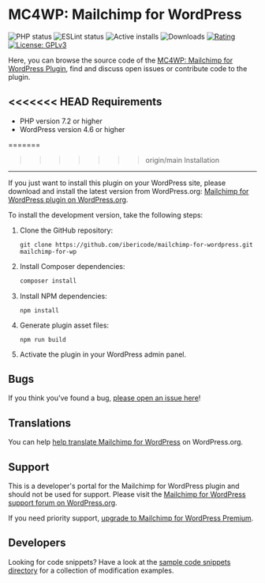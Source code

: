 MC4WP: Mailchimp for WordPress
======================
![PHP status](https://github.com/ibericode/mailchimp-for-wordpress/workflows/PHP/badge.svg)
![ESLint status](https://github.com/ibericode/mailchimp-for-wordpress/workflows/ESLint/badge.svg)
![Active installs](https://img.shields.io/wordpress/plugin/installs/mailchimp-for-wp.svg)
![Downloads](https://img.shields.io/wordpress/plugin/dt/mailchimp-for-wp.svg)
[![Rating](https://img.shields.io/wordpress/plugin/r/mailchimp-for-wp.svg)](https://wordpress.org/support/plugin/mailchimp-for-wp/reviews/)
[![License: GPLv3](https://img.shields.io/badge/License-GPLv3-blue.svg)](https://www.gnu.org/licenses/gpl-3.0)

Here, you can browse the source code of the [MC4WP: Mailchimp for WordPress Plugin](https://wordpress.org/plugins/mailchimp-for-wp/), find and discuss open issues or contribute code to the plugin.

<<<<<<< HEAD
Requirements
--------------

- PHP version 7.2 or higher
- WordPress version 4.6 or higher


=======
>>>>>>> origin/main
Installation
------------

If you just want to install this plugin on your WordPress site, please download and install the latest version from WordPress.org: [Mailchimp for WordPress plugin on WordPress.org](https://wordpress.org/plugins/mailchimp-for-wp/).

To install the development version, take the following steps:

1. Clone the GitHub repository:
	```
	git clone https://github.com/ibericode/mailchimp-for-wordpress.git mailchimp-for-wp
	```

1. Install Composer dependencies:
	```sh 
	composer install 
	```

1. Install NPM dependencies:
	```
	npm install
	```

1. Generate plugin asset files:
	```
	npm run build 
	```

1. Activate the plugin in your WordPress admin panel.

Bugs
----
If you think you've found a bug, [please open an issue here](https://github.com/ibericode/mailchimp-for-wordpress/issues?state=open)!

Translations
-------------
You can help [help translate Mailchimp for WordPress](https://translate.wordpress.org/projects/wp-plugins/mailchimp-for-wp/stable/) on WordPress.org.

Support
-------
This is a developer's portal for the Mailchimp for WordPress plugin and should not be used for support.
Please visit the [Mailchimp for WordPress support forum on WordPress.org](https://wordpress.org/support/plugin/mailchimp-for-wp).

If you need priority support, [upgrade to Mailchimp for WordPress Premium](https://www.mc4wp.com/).

Developers
----------

Looking for code snippets? Have a look at the [sample code snippets directory](https://github.com/ibericode/mailchimp-for-wordpress/tree/master/sample-code-snippets) for a collection of modification examples.

